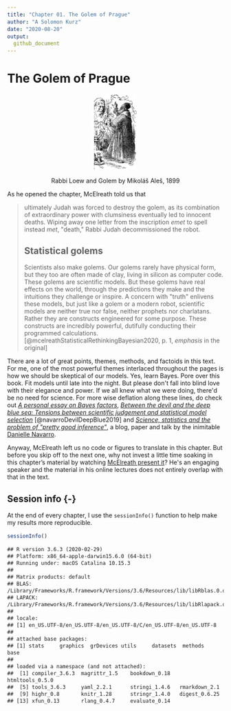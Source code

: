 ```yaml
---
title: "Chapter 01. The Golem of Prague"
author: "A Solomon Kurz"
date: "2020-08-20"
output:
  github_document
---
```


# The Golem of Prague

<div class="figure" style="text-align: center">
<img src="pictures/Golem_and_Loew.jpg" alt="Rabbi Loew and Golem by Mikoláš Aleš, 1899" width="20%" />
<p class="caption">Rabbi Loew and Golem by Mikoláš Aleš, 1899</p>
</div>

As he opened the chapter, McElreath told us that

> ultimately Judah was forced to destroy the golem, as its combination of extraordinary power with clumsiness eventually led to innocent deaths. Wiping away one letter from the inscription *emet* to spell instead *met*, "death," Rabbi Judah decommissioned the robot.
>
> ## Statistical golems
>
> Scientists also make golems. Our golems rarely have physical form, but they too are often made of clay, living in silicon as computer code. These golems are scientific models. But these golems have real effects on the world, through the predictions they make and the intuitions they challenge or inspire. A concern with "truth" enlivens these models, but just like a golem or a modern robot, scientific models are neither true nor false, neither prophets nor charlatans. Rather they are constructs engineered for some purpose. These constructs are incredibly powerful, dutifully conducting their programmed calculations.
[@mcelreathStatisticalRethinkingBayesian2020, p. 1, *emphasis* in the original]

There are a lot of great points, themes, methods, and factoids in this text. For me, one of the most powerful themes interlaced throughout the pages is how we should be skeptical of our models. Yes, learn Bayes. Pore over this book. Fit models until late into the night. But please don't fall into blind love with their elegance and power. If we all knew what we were doing, there'd be no need for science. For more wise deflation along these lines, do check out [*A personal essay on Bayes factors*](https://djnavarro.net/post/a-personal-essay-on-bayes-factors/), [*Between the devil and the deep blue sea: Tensions between scientific judgement and statistical model selection*](https://link.springer.com/article/10.1007/s42113-018-0019-z) [@navarroDevilDeepBlue2019] and [*Science, statistics and the problem of "pretty good inference"*](https://www.youtube.com/watch?v=tNkmsAOn7aU), a blog, paper and talk by the inimitable [Danielle Navarro](https://twitter.com/djnavarro?lang=en).

Anyway, McElreath left us no code or figures to translate in this chapter. But before you skip off to the next one, why not invest a little time soaking in this chapter’s material by watching [McElreath present it](https://www.youtube.com/watch?v=oy7Ks3YfbDg&t=14s&frags=pl%2Cwn)? He's an engaging speaker and the material in his online lectures does not entirely overlap with that in the text.

## Session info {-}

At the end of every chapter, I use the `sessionInfo()` function to help make my results more reproducible.


```r
sessionInfo()
```

```
## R version 3.6.3 (2020-02-29)
## Platform: x86_64-apple-darwin15.6.0 (64-bit)
## Running under: macOS Catalina 10.15.3
## 
## Matrix products: default
## BLAS:   /Library/Frameworks/R.framework/Versions/3.6/Resources/lib/libRblas.0.dylib
## LAPACK: /Library/Frameworks/R.framework/Versions/3.6/Resources/lib/libRlapack.dylib
## 
## locale:
## [1] en_US.UTF-8/en_US.UTF-8/en_US.UTF-8/C/en_US.UTF-8/en_US.UTF-8
## 
## attached base packages:
## [1] stats     graphics  grDevices utils     datasets  methods   base     
## 
## loaded via a namespace (and not attached):
##  [1] compiler_3.6.3  magrittr_1.5    bookdown_0.18   htmltools_0.5.0
##  [5] tools_3.6.3     yaml_2.2.1      stringi_1.4.6   rmarkdown_2.1  
##  [9] highr_0.8       knitr_1.28      stringr_1.4.0   digest_0.6.25  
## [13] xfun_0.13       rlang_0.4.7     evaluate_0.14
```

